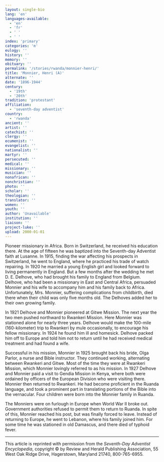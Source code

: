 ```yaml
---
layout: single-bio
lang: 'en'
languages-available:
  - 'en'
  - 'fr'
  - ' '
  - ' '
index: 'primary'
categories: 'm'
eulogy: ''
history: ''
memory: ''
obituary: ''
permalink: '/stories/rwanda/monnier-henri/'
title: 'Monnier, Henri (A)'
alternate: ''
date: '1896-1944'
century:
  - '19th'
  - '20th'
tradition: 'protestant'
affiliation:
  - 'seventh-day adventist'
country:
  - 'rwanda'
ancient: ''
artist: ''
catechist: ''
clergy: ''
ecumenist: ''
evangelist: ''
nationalist: ''
martyr: ''
persecuted: ''
medical: ''
missionary: ''
musician: ''
nonafrican: ''
nonchristian: ''
photo: ''
scholar: ''
theologian: ''
translator: ''
women: ''
youth: ''
author: 'Unavailable'
institution: ''
liaison: ''
project-luke: ''
upload: 2000-01-01
---
```



Pioneer missionary in Africa. Born in Switzerland, he received his education there. At the age of fifteen he was baptized into the Seventh-day Adventist faith at Lusanne. In 1915, finding the war affecting his prospects in Switzerland, he went to England, where he practiced his trade of watch repairing. In 1920 he married a young English girl and looked forward to living permanently in England. But a few months after the wedding he met D. E. Delhove, who had brought his family to England from Belgium. Delhove, who had been a missionary in East and Central Africa, persuaded Monnier and his wife to accompany him and his family back to Africa. Unfortunately, Mrs. Monnier, suffering complications from childbirth, died there when their child was only five months old. The Delhoves added her to their own growing family.

In 1921 Delhove and Monnier pioneered at Gitwe Mission. The next year the two men pushed northward to Rwankeri Mission. Here Monnier was stationed alone for nearly three years. Delhove would make the 100-mile (160-kilometer) trip to Rwankeri by mule occasionally, to encourage his fellow missionary. In 1924 he found him ill and homesick. Delhove packed him off to Europe and told him not to return until he had received medical treatment and had found a wife.

Successful in his mission, Monnier in 1925 brought back his bride, Olga Parlor, a nurse and Bible instructor. They continued working, alternating between Rwankeri and Gitwe. Most of the time they were at Rwankeri Mission, which Monnier lovingly referred to as his mission. In 1927 Delhove and Monnier paid a visit to Gendia Mission in Kenya, where both were ordained by officers of the European Division who were visiting there. Monnier then returned to Rwankeri. He had become proficient in the Ruanda language, and took a prominent part in translating portions of the Bible into the vernacular. Four children were born into the Monnier family in Ruanda.

The Monniers were on furlough in Europe when World War II broke out. Government authorities refused to permit them to return to Ruanda. In spite of this, Monnier reached his post, but was finally forced to leave. Instead of returning to Europe, he went to Lebanon, where his family joined him. For some time he was stationed in old Damascus, and there died of typhoid fever.

---

This article is reprinted with permission from the *Seventh-Day Adventist Encyclopedia*, copyright &copy; by Review and Herald Publishing Association, 55 West Oak Ridge Drive, Hagerstown, Maryland 21740, 800-765-6955.